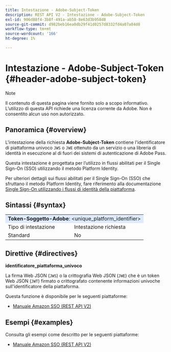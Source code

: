 ```yaml
---
title: Intestazione - Adobe-Subject-Token
description: REST API V2 - Intestazione - Adobe-Subject-Token
exl-id: 906d88f4-3b8f-491a-ab58-8e63d3b958d8
source-git-commit: d982beb16ea0db29f41d0257d8332fd4a07a84d8
workflow-type: tm+mt
source-wordcount: '166'
ht-degree: 1%

---
```


# Intestazione - Adobe-Subject-Token {#header-adobe-subject-token}

>[!NOTE]
>
> Il contenuto di questa pagina viene fornito solo a scopo informativo. L’utilizzo di questa API richiede una licenza corrente da Adobe. Non è consentito alcun uso non autorizzato.

## Panoramica {#overview}

L&#39;intestazione della richiesta <b>Adobe-Subject-Token</b> contiene l&#39;identificatore di piattaforma univoco `JWS` o `JWE` ottenuto da un servizio o una libreria di identità in esecuzione al di fuori dei sistemi di autenticazione di Adobe Pass.

Questa intestazione è progettata per l’utilizzo in flussi abilitati per il Single Sign-On (SSO) utilizzando il metodo Platform Identity.

Per ulteriori dettagli sui flussi abilitati per il Single Sign-On (SSO) che sfruttano il metodo Platform Identity, fare riferimento alla documentazione [Single Sign-On utilizzando i flussi di identità della piattaforma](../../flows/single-sign-on-access-flows/rest-api-v2-single-sign-on-platform-identity-flows.md).

## Sintassi {#syntax}

<table>
   <tr>
      <td style="background-color: #DEEBFF;" colspan="2"><b>Token-Soggetto-Adobe</b>: &lt;unique_platform_identifier&gt;</td>
   </tr>
   <tr>
      <td>Tipo di intestazione</td>
      <td>Intestazione richiesta</td>
   </tr>
   <tr>
      <td>Standard</td>
      <td>No</td>
   </tr>
</table>

## Direttive {#directives}

<b>identificatore_piattaforma_univoco</b>

La firma Web JSON (`JWS`) o la crittografia Web JSON (`JWE`) che è un token Web JSON (`JWT`) firmato o crittografato contenente informazioni univoche sull&#39;identificatore della piattaforma.

Questa funzione è disponibile per le seguenti piattaforme:

* [Manuale Amazon SSO (REST API V2)](../../../../features-standard/sso-access/platform-sso/amazon-single-sign-on/amazon-sso-cookbook-rest-api-v2.md)

## Esempi {#examples}

Consulta gli esempi come descritto per le seguenti piattaforme:

* [Manuale Amazon SSO (REST API V2)](../../../../features-standard/sso-access/platform-sso/amazon-single-sign-on/amazon-sso-cookbook-rest-api-v2.md)

